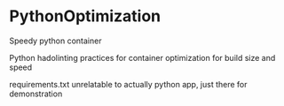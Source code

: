 # PythonOptimization
Speedy python container

Python hadolinting practices for container optimization for build size and speed

requirements.txt unrelatable to actually python app, just there for demonstration

